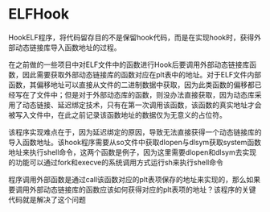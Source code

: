 # ELFHook
HookELF程序，将代码留存目的不是保留hook代码，而是在实现hook时，获得外部动态链接库导入函数地址的过程。

在之前做的一些项目中对ELF文件中的函数进行Hook后要调用外部动态链接库函数，因此需要获取外部动态链接库的函数对应在plt表中的地址。对于ELF文件内部函数，其偏移地址可以直接从文件的二进制数据中获取，因为此类函数的偏移都已经写在了文件中；但是对于外部动态库的函数，则没办法直接获取，因为动态库采用了动态链接、延迟绑定技术，只有在第一次调用该函数，该函数的真实地址才会被写入文件中，在此之前记录该函数地址的数据仅为无意义的占位符。

该程序实现难点在于，因为延迟绑定的原因，导致无法直接获得一个动态链接库的导入函数地址。该hook程序需要从so文件中获取dlopen与dlsym获取system函数地址来执行shell命令，这两个函数是例子，因为这里需要dlopen和dlsym去实现的功能可以通过fork和execve的系统调用方式运行sh来执行shell命令

程序调用外部函数是通过call该函数对应的plt表项保存的地址来实现的，那么如果要调用外部动态链接库的函数应该如何获得对应的plt表项的地址？该程序的关键代码就是解决了这个问题
